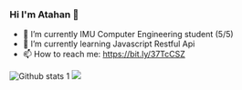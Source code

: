 ### Hi I'm Atahan 👋


- 🔭 I’m currently IMU Computer Engineering student (5/5)
- 🌱 I’m currently learning Javascript Restful Api
- 📫 How to reach me: https://bit.ly/37TcCSZ

![Github stats 1](https://github-readme-stats.vercel.app/api?username=AtahanKocc&show_icons=true&theme=gradient) 
![](https://visitor-badge.laobi.icu/badge?page_id=CharalambosIoannou.CharalambosIoannou)
